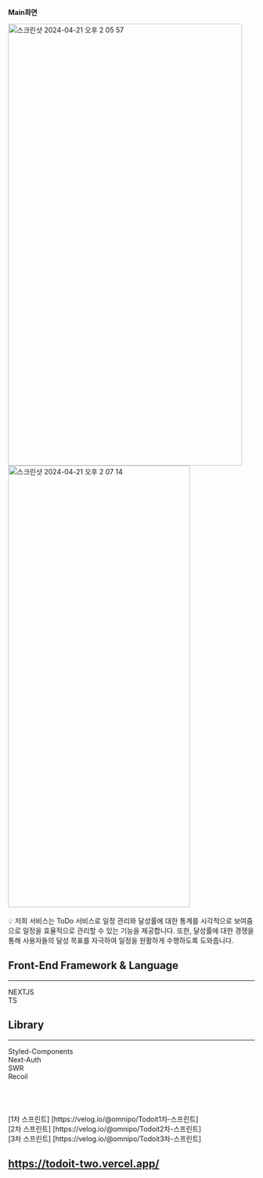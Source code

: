 **Main화면**


<img width="478" height="900" alt="스크린샷 2024-04-21 오후 2 05 57" src="https://github.com/ToDo-Service/ToDoIt-FE/assets/94547692/ae373570-743e-4743-9c44-428f6e320778">

<img width="371" height="900" alt="스크린샷 2024-04-21 오후 2 07 14" src="https://github.com/ToDo-Service/ToDoIt-FE/assets/94547692/75b10747-c80b-408f-ad42-c1d1c64b548d">


</br>
</br>

<aside>
💡 저희 서비스는 ToDo 서비스로 일정 관리와 달성률에 대한 통계를 시각적으로 보여줌으로 일정을 효율적으로 관리할 수 있는 기능을 제공합니다.
또한, 달성률에 대한 경쟁을 통해 사용자들의 달성 목표를 자극하여 일정을 원활하게 수행하도록 도와줍니다.

</aside>

## Front-End Framework & Language

---

<aside>
 NEXTJS
</aside>

<aside>
TS
</aside>

## Library

---

<aside>
Styled-Components

</aside>

<aside>
 Next-Auth

</aside>

<aside>
 SWR

</aside>

<aside>
Recoil

</aside>
</br>
</br>
</br>
</br>
[1차 스프린트] [https://velog.io/@omnipo/Todoit1차-스프린트]</br>
[2차 스프린트] [https://velog.io/@omnipo/Todoit2차-스프린트]</br>
[3차 스프린트] [https://velog.io/@omnipo/Todoit3차-스프린트]

## https://todoit-two.vercel.app/
